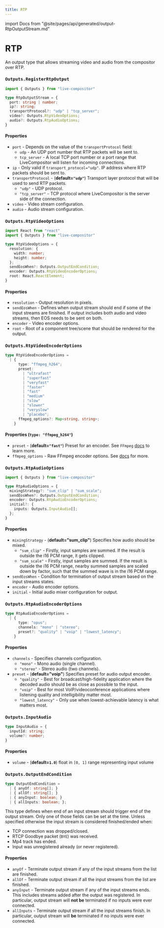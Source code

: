 ```yaml
---
title: RTP
---
```

import Docs from "@site/pages/api/generated/output-RtpOutputStream.md"

# RTP

An output type that allows streaming video and audio from the compositor over RTP.

### `Outputs.RegisterRtpOutput` 

```typescript
import { Outputs } from "live-compositor"

type RtpOutputStream = {
  port: string | number;
  ip?: string;
  transportProtocol?: "udp" | "tcp_server";
  video?: Outputs.RtpVideoOptions;
  audio?: Outputs.RtpAudioOptions;
}
```

#### Properties
- `port` - Depends on the value of the `transportProtocol` field:
  - `udp` - An UDP port number that RTP packets will be sent to.
  - `tcp_server` - A local TCP port number or a port range that LiveCompositor will listen for incoming connections.
- `ip` - Only valid if `transport_protocol="udp"`. IP address where RTP packets should be sent to.
- `transportProtocol` - (**default=`"udp"`**) Transport layer protocol that will be used to send RTP packets.
  - `"udp"` - UDP protocol.
  - `"tcp_server"` - TCP protocol where LiveCompositor is the server side of the connection.
- `video` - Video stream configuration.
- `audio` - Audio stream configuration.

### `Outputs.RtpVideoOptions` 

```typescript
import React from "react"
import { Outputs } from "live-compositor"

type RtpVideoOptions = {
  resolution: {
    width: number;
    height: number;
  };
  sendEosWhen?: Outputs.OutputEndCondition;
  encoder: Outputs.RtpVideoEncoderOptions;
  root: React.ReactElement;
}
```

#### Properties
- `resolution` - Output resolution in pixels.
- `sendEosWhen` - Defines when output stream should end if some of the input streams are finished. If output includes both audio and video streams, then EOS needs to be sent on both.
- `encoder` - Video encoder options.
- `root` - Root of a component tree/scene that should be rendered for the output.

### `Outputs.RtpVideoEncoderOptions` 

```typescript
type RtpVideoEncoderOptions = 
  | {
      type: "ffmpeg_h264";
      preset: 
        | "ultrafast"
        | "superfast"
        | "veryfast"
        | "faster"
        | "fast"
        | "medium"
        | "slow"
        | "slower"
        | "veryslow"
        | "placebo";
      ffmpeg_options?: Map<string, string>;
    }
```

#### Properties (`type: "ffmpeg_h264"`)
- `preset` - (**default=`"fast"`**) Preset for an encoder. See `FFmpeg` [docs](https://trac.ffmpeg.org/wiki/Encode/H.264#Preset) to learn more.
- `ffmpeg_options` - Raw FFmpeg encoder options. See [docs](https://ffmpeg.org/ffmpeg-codecs.html) for more.

### `Outputs.RtpAudioOptions`

```typescript
import { Outputs } from "live-compositor"

type RtpAudioOptions = {
  mixingStrategy?: "sum_clip" | "sum_scale";
  sendEosWhen?: Outputs.OutputEndCondition;
  encoder: Outputs.RtpAudioEncoderOptions;
  initial?: {
    inputs: Outputs.InputAudio[];
  };
}
```

#### Properties
- `mixingStrategy` - (**default="sum_clip"**) Specifies how audio should be mixed.
  - `"sum_clip"` - Firstly, input samples are summed. If the result is outside the i16 PCM range, it gets clipped.
  - `"sum_scale"` - Firstly, input samples are summed. If the result is outside the i16 PCM range,
    nearby summed samples are scaled down by factor, such that the summed wave is in the i16 PCM range.
- `sendEosWhen` - Condition for termination of output stream based on the input streams states.
- `encoder` - Audio encoder options.
- `initial` - Initial audio mixer configuration for output.

### `Outputs.RtpAudioEncoderOptions`

```typescript
type RtpAudioEncoderOptions = 
  | {
      type: "opus";
      channels: "mono" | "stereo";
      preset?: "quality" | "voip" | "lowest_latency";
    }
```

#### Properties
- `channels` - Specifies channels configuration.
  - `"mono"` - Mono audio (single channel).
  - `"stereo"` - Stereo audio (two channels).
- `preset` - (**default="voip"**) Specifies preset for audio output encoder.
  - `"quality"` - Best for broadcast/high-fidelity application where the decoded audio
    should be as close as possible to the input.
  - `"voip"` - Best for most VoIP/videoconference applications where listening quality
    and intelligibility matter most.
  - `"lowest_latency"` - Only use when lowest-achievable latency is what matters most.

### `Outputs.InputAudio`

```typescript
type InputAudio = {
  inputId: string;
  volume?: number;
}
```

#### Properties
- `volume` - (**default=`1.0`**) float in `[0, 1]` range representing input volume

### `Outputs.OutputEndCondition`

```typescript
type OutputEndCondition = 
  | { anyOf: string[]; }
  | { allOf: string[]; }
  | { anyInput: boolean; }
  | { allInputs: boolean; };
```

This type defines when end of an input stream should trigger end of the output stream. Only one of those fields can be set at the time.
Unless specified otherwise the input stream is considered finished/ended when:
- TCP connection was dropped/closed.
- RTCP Goodbye packet (`BYE`) was received.
- Mp4 track has ended.
- Input was unregistered already (or never registered).

#### Properties
- `anyOf` - Terminate output stream if any of the input streams from the list are finished.
- `allOf` - Terminate output stream if all the input streams from the list are finished.
- `anyInput` - Terminate output stream if any of the input streams ends. This includes streams added after the output was registered. In particular, output stream will **not be** terminated if no inputs were ever connected.
- `allInputs` - Terminate output stream if all the input streams finish. In particular, output stream will **be** terminated if no inputs were ever connected.



